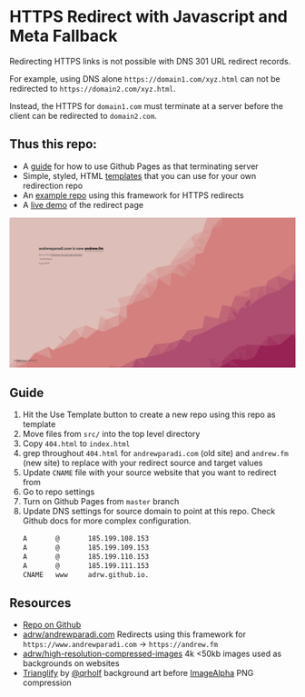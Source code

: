 HTTPS Redirect with Javascript and Meta Fallback
===

Redirecting HTTPS links is not possible with DNS 301 URL redirect records.

For example, using DNS alone `https://domain1.com/xyz.html` can not be redirected to `https://domain2.com/xyz.html`.

Instead, the HTTPS for `domain1.com` must terminate at a server before the client can be redirected to `domain2.com`.

Thus this repo: 
---
- A [guide](#guide) for how to use Github Pages as that terminating server
- Simple, styled, HTML [templates](./src) that you can use for your own redirection repo
- An [example repo](https://github.com/adrw/andrewparadi.com) using this framework for HTTPS redirects
- A [live demo](https://www.andrewparadi.com/#noredirect) of the redirect page

![Styled HTTPS Redirect for andrewparadi.com](/redirect.png)

Guide
---
1. Hit the Use Template button to create a new repo using this repo as template
1. Move files from `src/` into the top level directory
1. Copy `404.html` to `index.html`
1. grep throughout `404.html` for `andrewparadi.com` (old site) and `andrew.fm` (new site) to replace with your redirect source and target values
1. Update `CNAME` file with your source website that you want to redirect from
1. Go to repo settings
1. Turn on Github Pages from `master` branch
1. Update DNS settings for source domain to point at this repo. Check Github docs for more complex configuration.
    ```
    A       @       185.199.108.153
    A       @       185.199.109.153
    A       @       185.199.110.153
    A       @       185.199.111.153
    CNAME   www     adrw.github.io.   
    ```

Resources
---
- [Repo on Github](https://github.com/adrw/https-redirect-javascript-with-meta-fallback)
- [adrw/andrewparadi.com](https://github.com/adrw/andrewparadi.com) Redirects using this framework for `https://www.andrewparadi.com` -> `https://andrew.fm`
- [adrw/high-resolution-compressed-images](https://github.com/adrw/high-resolution-compressed-images) 4k <50kb images used as backgrounds on websites
- [Trianglify](https://github.com/qrohlf/trianglify) by [@qrholf](http://qrohlf.com/) background art before [ImageAlpha](https://pngmini.com/) PNG compression

